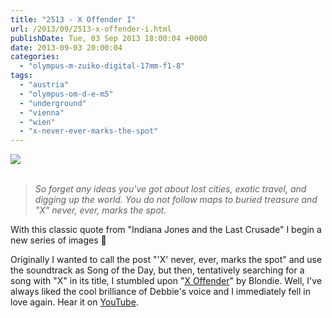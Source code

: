 ```yaml
---
title: "2513 - X Offender I"
url: /2013/09/2513-x-offender-i.html
publishDate: Tue, 03 Sep 2013 18:00:04 +0000
date: 2013-09-03 20:00:04
categories: 
  - "olympus-m-zuiko-digital-17mm-f1-8"
tags: 
  - "austria"
  - "olympus-om-d-e-m5"
  - "underground"
  - "vienna"
  - "wien"
  - "x-never-ever-marks-the-spot"
---
```

<div class="container">
<div class="center"><a target="_blank" href="https://d25zfm9zpd7gm5.cloudfront.net/1200x1200/2013/20130825_101549_lr.jpg"><img src="https://d25zfm9zpd7gm5.cloudfront.net/0600x0600/2013/20130825_101549_lr.jpg" /></a></div>
</div>
<br />

<blockquote><em>So forget any ideas you've got about lost cities, exotic travel, and digging up the world. You do not follow maps to buried treasure and "X" never, ever, marks the spot.</em></blockquote>

With this classic quote from "Indiana Jones and the Last Crusade" I begin a new series of images 🙂

 Originally I wanted to call the post "'X' never, ever, marks the spot" and use the soundtrack as Song of the Day, but then, tentatively searching for a song with "X" in its title, I stumbled upon "<a href="http://www.lyricsmode.com/lyrics/b/blondie/x_offender.html" target="_blank">X Offender</a>" by Blondie. Well, I've always liked the cool brilliance of Debbie's voice and I immediately fell in love again. Hear it on <a href="http://www.youtube.com/watch?v=E_xbzVtZM9c" target="_blank">YouTube</a>.
